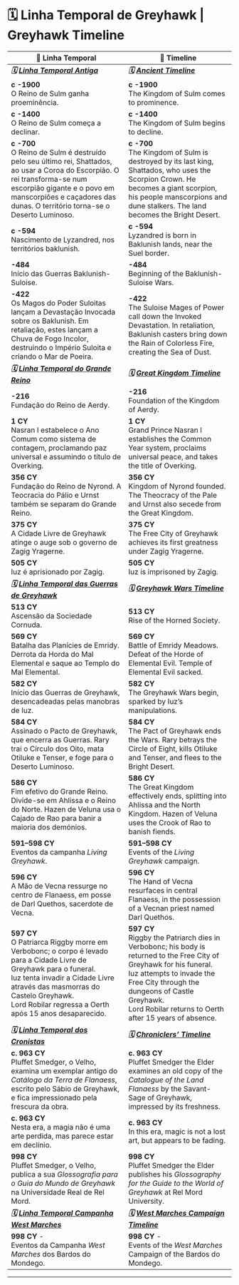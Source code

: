 # 🗓️ Linha Temporal de Greyhawk | Greyhawk Timeline

| 📖 Linha Temporal                                                                                                                                                                                                                                                | 📖 Timeline                                                                                                                                                                                                                                                           |
| ---------------------------------------------------------------------------------------------------------------------------------------------------------------------------------------------------------------------------------------------------------------- | --------------------------------------------------------------------------------------------------------------------------------------------------------------------------------------------------------------------------------------------------------------------- |
| ***🗓️ [Linha Temporal Antiga](timeline_ancient.md)***                                                                                                                                                                                                           | ***🗓️  [Ancient Timeline](timeline_ancient.md)***                                                                                                                                                                                                                    |
| **c -1900**<br>O Reino de Sulm ganha proeminência.                                                                                                                                                                                                               | **c -1900**<br>The Kingdom of Sulm comes to prominence.                                                                                                                                                                                                               |
| **c -1400**<br>O Reino de Sulm começa a declinar.                                                                                                                                                                                                                | **c -1400**<br>The Kingdom of Sulm begins to decline.                                                                                                                                                                                                                 |
| **c -700**<br>O Reino de Sulm é destruído pelo seu último rei, Shattados, ao usar a Coroa do Escorpião. O rei transforma-se num escorpião gigante e o povo em manscorpiões e caçadores das dunas. O território torna-se o Deserto Luminoso.                      | **c -700**<br>The Kingdom of Sulm is destroyed by its last king, Shattados, who uses the Scorpion Crown. He becomes a giant scorpion, his people manscorpions and dune stalkers. The land becomes the Bright Desert.                                                  |
| **c -594**<br>Nascimento de Lyzandred, nos territórios baklunish.                                                                                                                                                                                                | **c -594**<br>Lyzandred is born in Baklunish lands, near the Suel border.                                                                                                                                                                                             |
| **-484**<br>Início das Guerras Baklunish-Suloise.                                                                                                                                                                                                                | **-484**<br>Beginning of the Baklunish-Suloise Wars.                                                                                                                                                                                                                  |
| **-422**<br>Os Magos do Poder Suloitas lançam a Devastação Invocada sobre os Baklunish. Em retaliação, estes lançam a Chuva de Fogo Incolor, destruindo o Império Suloita e criando o Mar de Poeira.                                                             | **-422**<br>The Suloise Mages of Power call down the Invoked Devastation. In retaliation, Baklunish casters bring down the Rain of Colorless Fire, creating the Sea of Dust.                                                                                          |
| ***🗓️ [Linha Temporal do Grande Reino](timeline_greatkingdom.md)***                                                                                                                                                                                             | ***🗓️ [Great Kingdom Timeline](timeline_greatkingdom.md)***                                                                                                                                                                                                          |
| **-216**<br>Fundação do Reino de Aerdy.                                                                                                                                                                                                                          | **-216**<br>Foundation of the Kingdom of Aerdy.                                                                                                                                                                                                                       |
| **1 CY**<br>Nasran I estabelece o Ano Comum como sistema de contagem, proclamando paz universal e assumindo o título de Overking.                                                                                                                                | **1 CY**<br>Grand Prince Nasran I establishes the Common Year system, proclaims universal peace, and takes the title of Overking.                                                                                                                                     |
| **356 CY**<br>Fundação do Reino de Nyrond. A Teocracia do Pálio e Urnst também se separam do Grande Reino.                                                                                                                                                       | **356 CY**<br>Kingdom of Nyrond founded. The Theocracy of the Pale and Urnst also secede from the Great Kingdom.                                                                                                                                                      |
| **375 CY**<br>A Cidade Livre de Greyhawk atinge o auge sob o governo de Zagig Yragerne.                                                                                                                                                                          | **375 CY**<br>The Free City of Greyhawk achieves its first greatness under Zagig Yragerne.                                                                                                                                                                            |
| **505 CY**<br>Iuz é aprisionado por Zagig.                                                                                                                                                                                                                       | **505 CY**<br>Iuz is imprisoned by Zagig.                                                                                                                                                                                                                             |
| ***🗓️  [Linha Temporal das Guerras de Greyhawk](timeline_greyhawkwars.md)***                                                                                                                                                                                    | ***🗓️ [Greyhawk Wars Timeline](timeline_greyhawkwars.md)***                                                                                                                                                                                                          |
| **513 CY**<br>Ascensão da Sociedade Cornuda.                                                                                                                                                                                                                     | **513 CY**<br>Rise of the Horned Society.                                                                                                                                                                                                                             |
| **569 CY**<br>Batalha das Planícies de Emridy. Derrota da Horda do Mal Elemental e saque ao Templo do Mal Elemental.                                                                                                                                             | **569 CY**<br>Battle of Emridy Meadows. Defeat of the Horde of Elemental Evil. Temple of Elemental Evil sacked.                                                                                                                                                       |
| **582 CY**<br>Início das Guerras de Greyhawk, desencadeadas pelas manobras de Iuz.                                                                                                                                                                               | **582 CY**<br>The Greyhawk Wars begin, sparked by Iuz’s manipulations.                                                                                                                                                                                                |
| **584 CY**<br>Assinado o Pacto de Greyhawk, que encerra as Guerras. Rary trai o Círculo dos Oito, mata Otiluke e Tenser, e foge para o Deserto Luminoso.                                                                                                         | **584 CY**<br>The Pact of Greyhawk ends the Wars. Rary betrays the Circle of Eight, kills Otiluke and Tenser, and flees to the Bright Desert.                                                                                                                         |
| **586 CY**<br>Fim efetivo do Grande Reino. Divide-se em Ahlissa e o Reino do Norte. Hazen de Veluna usa o Cajado de Rao para banir a maioria dos demónios.                                                                                                       | **586 CY**<br>The Great Kingdom effectively ends, splitting into Ahlissa and the North Kingdom. Hazen of Veluna uses the Crook of Rao to banish fiends.                                                                                                               |
| **591–598 CY**<br>Eventos da campanha *Living Greyhawk*.                                                                                                                                                                                                         | **591–598 CY**<br>Events of the *Living Greyhawk* campaign.                                                                                                                                                                                                           |
| **596 CY**<br>A Mão de Vecna ressurge no centro de Flanaess, em posse de Darl Quethos, sacerdote de Vecna.                                                                                                                                                       | **596 CY**<br>The Hand of Vecna resurfaces in central Flanaess, in the possession of a Vecnan priest named Darl Quethos.                                                                                                                                              |
| **597 CY**<br>O Patriarca Riggby morre em Verbobonc; o corpo é levado para a Cidade Livre de Greyhawk para o funeral.<br>Iuz tenta invadir a Cidade Livre através das masmorras do Castelo Greyhawk.<br>Lord Robilar regressa a Oerth após 15 anos desaparecido. | **597 CY**<br>Riggby the Patriarch dies in Verbobonc; his body is returned to the Free City of Greyhawk for his funeral.<br>Iuz attempts to invade the Free City through the dungeons of Castle Greyhawk.<br>Lord Robilar returns to Oerth after 15 years of absence. |
| ***🗓️ [Linha Temporal dos Cronistas](timeline_chroniclers.md)***                                                                                                                                                                                                | ***🗓️ [Chroniclers’ Timeline](greyhawk_timeline_complete.md)***                                                                                                                                                                                                      |
| **c. 963 CY**<br>Pluffet Smedger, o Velho, examina um exemplar antigo do *Catálogo da Terra de Flanaess*, escrito pelo Sábio de Greyhawk, e fica impressionado pela frescura da obra.                                                                            | **c. 963 CY**<br>Pluffet Smedger the Elder examines an old copy of the *Catalogue of the Land Flanaess* by the Savant-Sage of Greyhawk, impressed by its freshness.                                                                                                   |
| **c. 963 CY**<br>Nesta era, a magia não é uma arte perdida, mas parece estar em declínio.                                                                                                                                                                        | **c. 963 CY**<br>In this era, magic is not a lost art, but appears to be fading.                                                                                                                                                                                      |
| **998 CY**<br>Pluffet Smedger, o Velho, publica a sua *Glossografia para o Guia do Mundo de Greyhawk* na Universidade Real de Rel Mord.                                                                                                                          | **998 CY**<br>Pluffet Smedger the Elder publishes his *Glossography for the Guide to the World of Greyhawk* at Rel Mord University.                                                                                                                                   |
| ***🗓️ [Linha Temporal Campanha West Marches](timeline_westmarches.md)***                                                                                                                                                                                        | ***🗓️  [West Marches Campaign Timeline](timeline_westmarches.md)***                                                                                                                                                                                                  |
| **998 CY** -<br>Eventos da Campanha *West Marches* dos Bardos do Mondego.                                                                                                                                                                                        | **998 CY** -<br>Events of the *West Marches* Campaign of the Bardos do Mondego.                                                                                                                                                                                       |

---